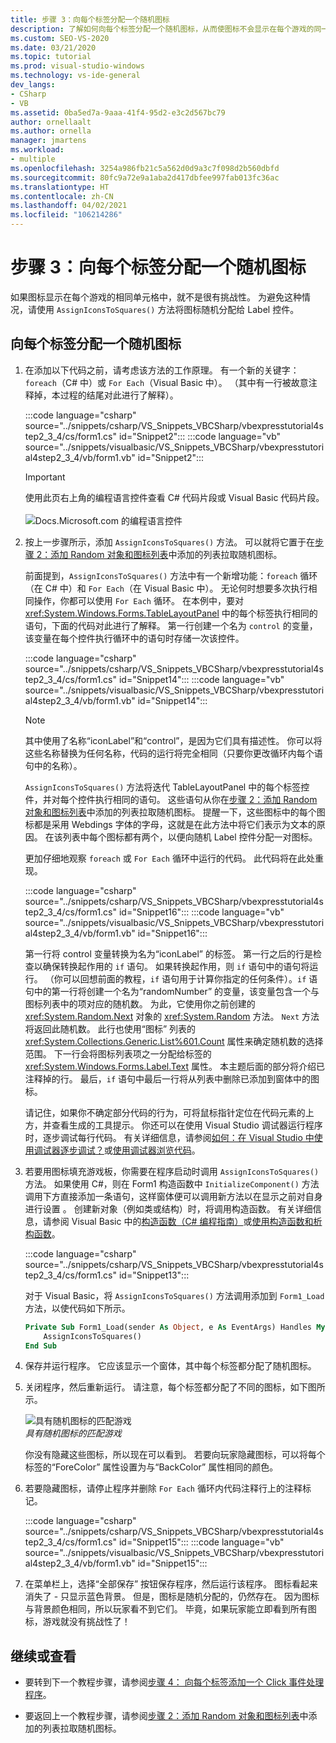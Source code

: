 ```yaml
---
title: 步骤 3：向每个标签分配一个随机图标
description: 了解如何向每个标签分配一个随机图标，从而使图标不会显示在每个游戏的同一单元格中。
ms.custom: SEO-VS-2020
ms.date: 03/21/2020
ms.topic: tutorial
ms.prod: visual-studio-windows
ms.technology: vs-ide-general
dev_langs:
- CSharp
- VB
ms.assetid: 0ba5ed7a-9aaa-41f4-95d2-e3c2d567bc79
author: ornellaalt
ms.author: ornella
manager: jmartens
ms.workload:
- multiple
ms.openlocfilehash: 3254a986fb21c5a562d0d9a3c7f098d2b560dbfd
ms.sourcegitcommit: 80fc9a72e9a1aba2d417dbfee997fab013fc36ac
ms.translationtype: HT
ms.contentlocale: zh-CN
ms.lasthandoff: 04/02/2021
ms.locfileid: "106214286"
---
```

# <a name="step-3-assign-a-random-icon-to-each-label"></a>步骤 3：向每个标签分配一个随机图标

如果图标显示在每个游戏的相同单元格中，就不是很有挑战性。 为避免这种情况，请使用 `AssignIconsToSquares()` 方法将图标随机分配给 Label 控件。

## <a name="to-assign-a-random-icon-to-each-label"></a>向每个标签分配一个随机图标

1. 在添加以下代码之前，请考虑该方法的工作原理。 有一个新的关键字：`foreach`（C# 中）或 `For Each`（Visual Basic 中）。 （其中有一行被故意注释掉，本过程的结尾对此进行了解释）。

     :::code language="csharp" source="../snippets/csharp/VS_Snippets_VBCSharp/vbexpresstutorial4step2_3_4/cs/form1.cs" id="Snippet2":::
     :::code language="vb" source="../snippets/visualbasic/VS_Snippets_VBCSharp/vbexpresstutorial4step2_3_4/vb/form1.vb" id="Snippet2":::

      > [!IMPORTANT]
      > 使用此页右上角的编程语言控件查看 C# 代码片段或 Visual Basic 代码片段。<br><br>![Docs.Microsoft.com 的编程语言控件](../ide/media/docs-programming-language-control.png)

2. 按上一步骤所示，添加 `AssignIconsToSquares()` 方法。 可以就将它置于在[步骤 2：添加 Random 对象和图标列表](../ide/step-2-add-a-random-object-and-a-list-of-icons.md)中添加的列表拉取随机图标。

     前面提到，`AssignIconsToSquares()` 方法中有一个新增功能：`foreach` 循环（在 C# 中）和 `For Each`（在 Visual Basic 中）。 无论何时想要多次执行相同操作，你都可以使用 `For Each` 循环。 在本例中，要对 <xref:System.Windows.Forms.TableLayoutPanel> 中的每个标签执行相同的语句，下面的代码对此进行了解释。 第一行创建一个名为 `control` 的变量，该变量在每个控件执行循环中的语句时存储一次该控件。

     :::code language="csharp" source="../snippets/csharp/VS_Snippets_VBCSharp/vbexpresstutorial4step2_3_4/cs/form1.cs" id="Snippet14":::
     :::code language="vb" source="../snippets/visualbasic/VS_Snippets_VBCSharp/vbexpresstutorial4step2_3_4/vb/form1.vb" id="Snippet14":::

    > [!NOTE]
    > 其中使用了名称“iconLabel”和“control”，是因为它们具有描述性。 你可以将这些名称替换为任何名称，代码的运行将完全相同（只要你更改循环内每个语句中的名称）。

     `AssignIconsToSquares()` 方法将迭代 TableLayoutPanel 中的每个标签控件，并对每个控件执行相同的语句。 这些语句从你在[步骤 2：添加 Random 对象和图标列表](../ide/step-2-add-a-random-object-and-a-list-of-icons.md)中添加的列表拉取随机图标。 提醒一下，这些图标中的每个图标都是采用 Webdings 字体的字母，这就是在此方法中将它们表示为文本的原因。 在该列表中每个图标都有两个，以便向随机 Label 控件分配一对图标。

     更加仔细地观察 `foreach` 或 `For Each` 循环中运行的代码。 此代码将在此处重现。

     :::code language="csharp" source="../snippets/csharp/VS_Snippets_VBCSharp/vbexpresstutorial4step2_3_4/cs/form1.cs" id="Snippet16":::
     :::code language="vb" source="../snippets/visualbasic/VS_Snippets_VBCSharp/vbexpresstutorial4step2_3_4/vb/form1.vb" id="Snippet16":::

     第一行将 control  变量转换为名为“iconLabel”  的标签。 第一行之后的行是检查以确保转换起作用的 `if` 语句。 如果转换起作用，则 `if` 语句中的语句将运行。 （你可以回想前面的教程，`if` 语句用于计算你指定的任何条件）。`if` 语句中的第一行将创建一个名为“randomNumber”  的变量，该变量包含一个与图标列表中的项对应的随机数。 为此，它使用你之前创建的 <xref:System.Random.Next> 对象的 <xref:System.Random> 方法。 `Next` 方法将返回此随机数。 此行也使用“图标”  列表的 <xref:System.Collections.Generic.List%601.Count> 属性来确定随机数的选择范围。 下一行会将图标列表项之一分配给标签的 <xref:System.Windows.Forms.Label.Text> 属性。 本主题后面的部分将介绍已注释掉的行。 最后，`if` 语句中最后一行将从列表中删除已添加到窗体中的图标。

     请记住，如果你不确定部分代码的行为，可将鼠标指针定位在代码元素的上方，并查看生成的工具提示。 你还可以在使用 Visual Studio 调试器运行程序时，逐步调试每行代码。 有关详细信息，请参阅[如何：在 Visual Studio 中使用调试器逐步调试？](https://msdn.microsoft.com/vstudio/ee672313.aspx)或[使用调试器浏览代码](../debugger/navigating-through-code-with-the-debugger.md)。

3. 若要用图标填充游戏板，你需要在程序启动时调用 `AssignIconsToSquares()` 方法。 如果使用 C#，则在 Form1 构造函数中 `InitializeComponent()` 方法调用下方直接添加一条语句，这样窗体便可以调用新方法以在显示之前对自身进行设置   。 创建新对象（例如类或结构）时，将调用构造函数。 有关详细信息，请参阅 Visual Basic 中的[构造函数（C# 编程指南）](/dotnet/csharp/programming-guide/classes-and-structs/constructors)或[使用构造函数和析构函数](/previous-versions/visualstudio/visual-studio-2008/2z08e49e\(v\=vs.90\))。

     :::code language="csharp" source="../snippets/csharp/VS_Snippets_VBCSharp/vbexpresstutorial4step2_3_4/cs/form1.cs" id="Snippet13":::

     对于 Visual Basic，将 `AssignIconsToSquares()` 方法调用添加到 `Form1_Load` 方法，以使代码如下所示。

    ```vb
    Private Sub Form1_Load(sender As Object, e As EventArgs) Handles MyBase.Load
        AssignIconsToSquares()
    End Sub
    ```

4. 保存并运行程序。 它应该显示一个窗体，其中每个标签都分配了随机图标。 

5. 关闭程序，然后重新运行。 请注意，每个标签都分配了不同的图标，如下图所示。 

     ![具有随机图标的匹配游戏](../ide/media/express_tut4step3.png)<br/>
*具有随机图标的匹配游戏*

     你没有隐藏这些图标，所以现在可以看到。 若要向玩家隐藏图标，可以将每个标签的“ForeColor”  属性设置为与“BackColor”  属性相同的颜色。

6. 若要隐藏图标，请停止程序并删除 `For Each` 循环内代码注释行上的注释标记。

     :::code language="csharp" source="../snippets/csharp/VS_Snippets_VBCSharp/vbexpresstutorial4step2_3_4/cs/form1.cs" id="Snippet15":::
     :::code language="vb" source="../snippets/visualbasic/VS_Snippets_VBCSharp/vbexpresstutorial4step2_3_4/vb/form1.vb" id="Snippet15":::

7. 在菜单栏上，选择“全部保存”  按钮保存程序，然后运行该程序。 图标看起来消失了 - 只显示蓝色背景。 但是，图标是随机分配的，仍然存在。 因为图标与背景颜色相同，所以玩家看不到它们。 毕竟，如果玩家能立即看到所有图标，游戏就没有挑战性了！

## <a name="to-continue-or-review"></a>继续或查看

- 要转到下一个教程步骤，请参阅[步骤 4：  向每个标签添加一个 Click 事件处理程序](../ide/step-4-add-a-click-event-handler-to-each-label.md)。

- 要返回上一个教程步骤，请参阅[步骤 2：添加 Random 对象和图标列表](../ide/step-2-add-a-random-object-and-a-list-of-icons.md)中添加的列表拉取随机图标。
